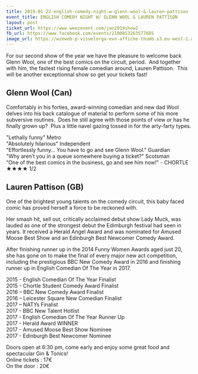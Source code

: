 ```yaml
---
title: 2019-01-22-english-comedy-night-w-glenn-wool-&-lauren-pattison
event_title: ENGLISH COMEDY NIGHT W/ GLENN WOOL & LAUREN PATTISON
layout: post
ticket_url: https://www.weezevent.com/jan2019show2
fb_url: https://www.facebook.com/events/2100853263577685
image_url: https://wzeweb-p-visuelorga-evn-affiche-thumb.s3.eu-west-1.amazonaws.com/affiche_372352.thumb53700.1535804884.jpg
---
```

For our second show of the year we have the pleasure to welcome back Glenn Wool, one of the best comics on the circuit, period.  And together with him, the fastest rising female comedian around, Lauren Pattison.  This will be another exceptionnal show so get your tickets fast!

## Glenn Wool (Can)  
Comfortably in his forties, award-winning comedian and new dad Wool delves into his back catalogue of material to perform some of his more subversive routines.  Does he still agree with those points of view or has he finally grown up?  Plus a little navel gazing tossed in for the arty-farty types.

"Lethally funny" Metro  
"Absolutely hilarious" Independent  
"Effortlessly funny… You have to go and see Glenn Wool." Guardian  
"Why aren’t you in a queue somewhere buying a ticket?" Scotsman  
“One of the best comics in the business, go and see him now!" - CHORTLE ★★★★ 1/2  

## Lauren Pattison (GB)

One of the brightest young talents on the comedy circuit, this baby faced comic has proved herself a force to be reckoned with.

Her smash hit, sell out, critically acclaimed debut show Lady Muck, was lauded as one of the strongest debut the Edimburgh festival had seen in years. It received a Herald Angel Award and was nominated for Amused Moose Best Show and an Edinburgh Best Newcomer Comedy Award.

After finishing runner up in the 2014 Funny Women Awards aged just 20, she has gone on to make the final of every major new act competition, including the prestigious BBC New Comedy Award in 2016 and finishing runner up in English Comedian Of The Year in 2017.

2015 - English Comedian Of The Year Finalist  
2015 - Chortle Student Comedy Award Finalist  
2016 – BBC New Comedy Award Finalist  
2016 – Leicester Square New Comedian Finalist  
2017 – NATYs Finalist  
2017 - BBC New Talent Hotlist  
2017 - English Comedian Of The Year Runner Up  
2017 - Herald Award WINNER  
2017 - Amused Moose Best Show Nominee  
2017 - Edinburgh Best Newcomer Nominee

Doors open at 6:30 pm, come early and enjoy some great food and spectacular Gin & Tonics!  
Online tickets : 17€  
On the door : 20€
